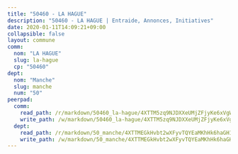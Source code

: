 ```yaml
---
title: "50460 - LA HAGUE"
description: "50460 - LA HAGUE | Entraide, Annonces, Initiatives"
date: 2020-01-11T14:09:21+09:00
collapsible: false
layout: commune
comm:
  nom: "LA HAGUE"
  slug: la-hague
  cp: "50460"
dept:
  nom: "Manche"
  slug: manche
  num: "50"
peerpad:
  comm:
    read_path: /r/markdown/50460_la-hague/4XTTM5zq9NJDXXeUMjZFjyKe6xVgWog1cuVZLhfm5xaLs9FnF
    write_path: /w/markdown/50460_la-hague/4XTTM5zq9NJDXXeUMjZFjyKe6xVgWog1cuVZLhfm5xaLs9FnF-K3TgTm4RUMfcYDki4iMT8oWRqbAURhxja7FBjt6Y7rBGS2WMi5xoaQ3cKBuvrS5x7iCfb78FyE3KXn9VMBXJcD991NZaDEJyMTemcE7uGVNQ8wxqFTeww9L5LuppGP8cfV4x68mm
  dept:
    read_path: /r/markdown/50_manche/4XTTMEGkHvbt2wXFyvTQYEaMKhHk6haGH1SzsRNevKgBDTuXr
    write_path: /w/markdown/50_manche/4XTTMEGkHvbt2wXFyvTQYEaMKhHk6haGH1SzsRNevKgBDTuXr-K3TgUSx1rwmRRLqHcTLLdo4dVfTRKvf94KKagmUFPevWSp2f9nuc6fJF25TtLArzK8teuQ5TvuAMqW38N2MYgT18hBoXtjmKX9WuSn2vkujmSJPp3gF4gsuMmfEM8Th4Ap94heFE
---
```


